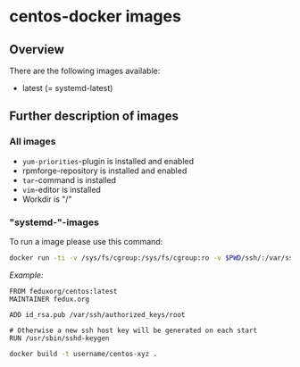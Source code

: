 # centos-docker images

## Overview

There are the following images available:

* latest (= systemd-latest)

## Further description of images

### All images

* `yum-priorities`-plugin is installed and enabled
* rpmforge-repository is installed and enabled
* `tar`-command is installed
* `vim`-editor is installed
* Workdir is "/"

### "systemd-"-images

To run a image please use this command:

```bash
docker run -ti -v /sys/fs/cgroup:/sys/fs/cgroup:ro -v $PWD/ssh/:/var/ssh -v /var/log/journal:/var/log/journal -p 8022:22 username/centos
```

*Example:*

```docker
FROM feduxorg/centos:latest
MAINTAINER fedux.org

ADD id_rsa.pub /var/ssh/authorized_keys/root

# Otherwise a new ssh host key will be generated on each start
RUN /usr/sbin/sshd-keygen
```

```bash
docker build -t username/centos-xyz .
```
